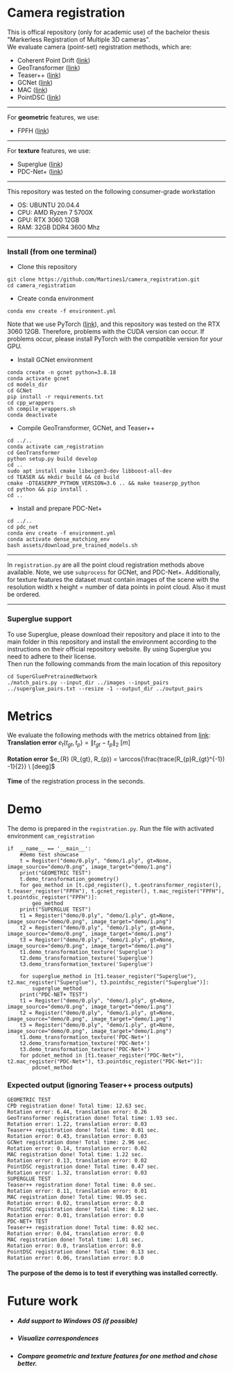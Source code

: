 # Camera registration
This is offical repository (only for academic use) of the bachelor thesis "Markerless Registration of Multiple 3D cameras". \
We evaluate camera (point-set) registration methods, which are: 

* Coherent Point Drift ([link](https://github.com/neka-nat/probreg))
* GeoTransformer ([link](https://github.com/qinzheng93/GeoTransformer))
* Teaser++ ([link](https://github.com/MIT-SPARK/TEASER-plusplus))
* GCNet ([link](https://github.com/zhulf0804/GCNet))
* MAC ([link](https://github.com/zhangxy0517/3D-Registration-with-Maximal-Cliques))
* PointDSC ([link](https://github.com/XuyangBai/PointDSC))
***
For **geometric** features, we use:
* FPFH ([link](https://www.cvl.iis.u-tokyo.ac.jp/class2016/2016w/papers/6.3DdataProcessing/Rusu_FPFH_ICRA2009.pdf))
***
For **texture** features, we use:
* Superglue ([link](https://github.com/magicleap/SuperGluePretrainedNetwork))
* PDC-Net+ ([link](https://github.com/PruneTruong/DenseMatching))
***
This repository was tested on the following consumer-grade workstation
* OS: UBUNTU 20.04.4
* CPU: AMD Ryzen 7 5700X
* GPU: RTX 3060 12GB
* RAM: 32GB DDR4 3600 Mhz
***
### Install (from one terminal)
* Clone this repository
```
git clone https://github.com/Martines1/camera_registration.git
cd camera_registration
```
* Create conda environment
```
conda env create -f environment.yml
```
Note that we use PyTorch ([link](https://pytorch.org/)), and this repository was tested on the RTX 3060 12GB. Therefore, problems with the CUDA version can occur. If problems occur, please install PyTorch with the compatible version for your GPU.
* Install GCNet environment
```
conda create -n gcnet python=3.8.18
conda activate gcnet
cd models_dir
cd GCNet
pip install -r requirements.txt
cd cpp_wrappers
sh compile_wrappers.sh
conda deactivate
```

* Compile GeoTransformer, GCNet, and Teaser++
```
cd ../..
conda activate cam_registration
cd GeoTransformer
python setup.py build develop
cd ..
sudo apt install cmake libeigen3-dev libboost-all-dev
cd TEASER && mkdir build && cd build
cmake -DTEASERPP_PYTHON_VERSION=3.6 .. && make teaserpp_python
cd python && pip install .
cd ..
```
* Install and prepare PDC-Net+
```
cd ../..
cd pdc_net
conda env create -f environment.yml
conda activate dense_matching_env
bash assets/download_pre_trained_models.sh
```
***
In `registration.py` are all the point cloud registration methods above available. Note, we use `subprocess` for GCNet, and PDC-Net+.
Additionally, for texture features the dataset must contain images of the scene with the resolution width x height = number of data points in point cloud. Also it must be ordered.
***
### Superglue support
To use Superglue, please download their repository and place it into to the main folder in this repository and install the environment according to the instructions on their official repository website. By using Superglue you need to adhere to their license.\
Then run the following commands from the main location of this repository
```
cd SuperGluePretrainedNetwork
./match_pairs.py --input_dir ../images --input_pairs ../superglue_pairs.txt --resize -1 --output_dir ../output_pairs
````


# Metrics
We evaluate the following methods with the metrics obtained from [link](https://cmp.felk.cvut.cz/~hodanto2/data/hodan2016evaluation.pdf): \
**Translation error** $e_{t} (t_{gt}, t_{p}) =  \lVert t_{gt} - t_{p} \rVert_{2} \ [m]$ \
\
**Rotation error** $e_{R} (R_{gt}, R_{p}) = \arccos{\frac{trace(R_{p}R_{gt}^{-1}) -1}{2}} \ [deeg]$ \
\
**Time** of the registration process in the seconds.

# Demo
The demo is prepared in the `registration.py`. Run the file with activated environment `cam_registration`
```
if  __name__ == '__main__':
    #demo test showcase
    t = Register("demo/0.ply", "demo/1.ply", gt=None, image_source="demo/0.png", image_target="demo/1.png")
    print("GEOMETRIC TEST")
    t.demo_transformation_geometry()
    for geo_method in [t.cpd_register(), t.geotransformer_register(), t.teaser_register("FPFH"), t.gcnet_register(), t.mac_register("FPFH"), t.pointdsc_register("FPFH")]:
        geo_method
    print("SUPERGLUE TEST")
    t1 = Register("demo/0.ply", "demo/1.ply", gt=None, image_source="demo/0.png", image_target="demo/1.png")
    t2 = Register("demo/0.ply", "demo/1.ply", gt=None, image_source="demo/0.png", image_target="demo/1.png")
    t3 = Register("demo/0.ply", "demo/1.ply", gt=None, image_source="demo/0.png", image_target="demo/1.png")
    t1.demo_transformation_texture('Superglue')
    t2.demo_transformation_texture('Superglue')
    t3.demo_transformation_texture('Superglue')
    
    for superglue_method in [t1.teaser_register("Superglue"), t2.mac_register("Superglue"), t3.pointdsc_register("Superglue")]:
        superglue_method
    print("PDC-NET+ TEST")
    t1 = Register("demo/0.ply", "demo/1.ply", gt=None, image_source="demo/0.png", image_target="demo/1.png")
    t2 = Register("demo/0.ply", "demo/1.ply", gt=None, image_source="demo/0.png", image_target="demo/1.png")
    t3 = Register("demo/0.ply", "demo/1.ply", gt=None, image_source="demo/0.png", image_target="demo/1.png")
    t1.demo_transformation_texture('PDC-Net+')
    t2.demo_transformation_texture('PDC-Net+')
    t3.demo_transformation_texture('PDC-Net+')
    for pdcnet_method in [t1.teaser_register("PDC-Net+"), t2.mac_register("PDC-Net+"), t3.pointdsc_register("PDC-Net+")]:
        pdcnet_method
```
### Expected output (ignoring Teaser++ process outputs)
```
GEOMETRIC TEST
CPD registration done! Total time: 12.63 sec.
Rotation error: 6.44, translation error: 0.26
GeoTransformer registration done! Total time: 1.93 sec.
Rotation error: 1.22, translation error: 0.03
Teaser++ registration done! Total time: 0.01 sec.
Rotation error: 0.43, translation error: 0.03
GCNet registration done! Total time: 2.96 sec.
Rotation error: 0.14, translation error: 0.02
MAC registration done! Total time: 1.22 sec.
Rotation error: 0.13, translation error: 0.02
PointDSC registration done! Total time: 0.47 sec.
Rotation error: 1.32, translation error: 0.03
SUPERGLUE TEST
Teaser++ registration done! Total time: 0.0 sec.
Rotation error: 0.11, translation error: 0.01
MAC registration done! Total time: 98.95 sec.
Rotation error: 0.02, translation error: 0.0
PointDSC registration done! Total time: 0.12 sec.
Rotation error: 0.01, translation error: 0.0
PDC-NET+ TEST
Teaser++ registration done! Total time: 0.02 sec.
Rotation error: 0.04, translation error: 0.0
MAC registration done! Total time: 1.01 sec.
Rotation error: 0.0, translation error: 0.0
PointDSC registration done! Total time: 0.13 sec.
Rotation error: 0.06, translation error: 0.0
```
#### The purpose of the demo is to test if everything was installed correctly.
# Future work
* ##### Add support to Windows OS (if possible)
* ##### Visualize correspondences
* ##### Compare geometric and texture features for one method and chose better.
